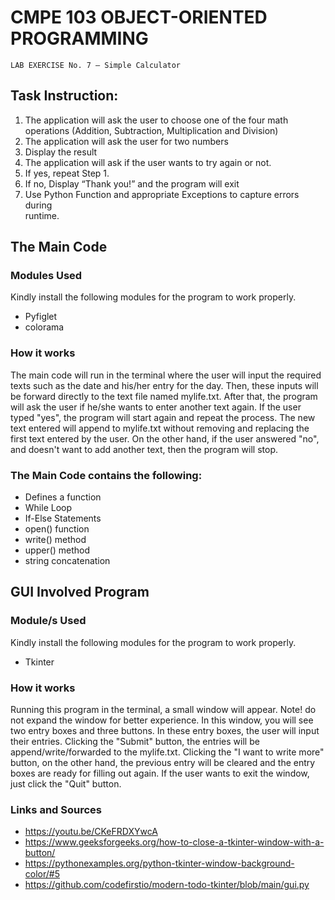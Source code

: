 # CMPE 103 OBJECT-ORIENTED PROGRAMMING
```
LAB EXERCISE No. 7 – Simple Calculator
```

## Task Instruction:
1.  The application will ask the user to choose one of the 
      four math operations (Addition, Subtraction, Multiplication and Division)
2.  The application will ask the user for two numbers
3.  Display the result
4. The application will ask if the user wants to try again or not.
5. If yes, repeat Step 1.
6. If no, Display “Thank you!” and the program will exit 
7. Use Python Function and appropriate Exceptions to capture errors during   
    runtime.

## The Main Code
### Modules Used
Kindly install the following modules for the program to work properly.
* Pyfiglet
* colorama

### How it works
The main code will run in the terminal where the user will input the required texts such as the date and his/her entry for the day. Then, these inputs will be forward directly to the text file named mylife.txt. After that, the program will ask the user if he/she wants to enter another text again. If the user typed "yes", the program will start again and repeat the process. The new text entered will append to mylife.txt without removing and replacing the first text entered by the user. On the other hand, if the user answered "no", and doesn't want to add another text, then the program will stop. 

### The Main Code contains the following:
* Defines a function 
* While Loop
* If-Else Statements
* open() function
* write() method
* upper() method
* string concatenation 

## GUI Involved Program
### Module/s Used 
Kindly install the following modules for the program to work properly.
* Tkinter

### How it works
Running this program in the terminal, a small window will appear. Note! do not expand the window for better experience. In this window, you will see two entry boxes and three buttons. In these entry boxes, the user will input their entries. Clicking the "Submit" button, the entries will be append/write/forwarded to the mylife.txt. Clicking the "I want to write more" button, on the other hand, the previous entry will be cleared and the entry boxes are ready for filling out again. If the user wants to exit the window, just click the "Quit" button.


### Links and Sources
* https://youtu.be/CKeFRDXYwcA
* https://www.geeksforgeeks.org/how-to-close-a-tkinter-window-with-a-button/
* https://pythonexamples.org/python-tkinter-window-background-color/#5
* https://github.com/codefirstio/modern-todo-tkinter/blob/main/gui.py
